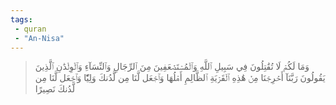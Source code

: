 ```yaml
---
tags: 
 - quran 
 - "An-Nisa"
---
```


> وَمَا لَكُمۡ لَا تُقَٰتِلُونَ فِي سَبِيلِ ٱللَّهِ وَٱلۡمُسۡتَضۡعَفِينَ مِنَ ٱلرِّجَالِ وَٱلنِّسَآءِ وَٱلۡوِلۡدَٰنِ ٱلَّذِينَ يَقُولُونَ رَبَّنَآ أَخۡرِجۡنَا مِنۡ هَٰذِهِ ٱلۡقَرۡيَةِ ٱلظَّالِمِ أَهۡلُهَا وَٱجۡعَل لَّنَا مِن لَّدُنكَ وَلِيّٗا وَٱجۡعَل لَّنَا مِن لَّدُنكَ نَصِيرًا
